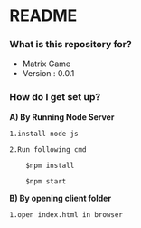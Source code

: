 # README #


### What is this repository for? ###

* Matrix Game
* Version : 0.0.1


### How do I get set up? ###

**A) By Running Node Server**

    1.install node js

    2.Run following cmd

        $npm install

        $npm start

**B) By opening client folder**

    1.open index.html in browser     